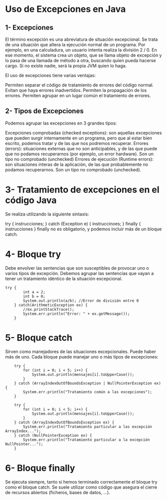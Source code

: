 # Uso de Excepciones en Java

## 1- Excepciones
El término excepción es una abreviatura de situación excepcional. Se trata de una situación que altera la ejecución normal de un programa. Por ejemplo, en una calculadura, un usuario intenta realiza la división 2 / 0. En ese momento, el sistema crea un objeto, que se llama objeto de excepción y lo pasa de una llamada de método a otra, buscando quien pueda hacerse cargo. Si no existe nadie, será la propia JVM quien lo haga.

El uso de excepciones tiene varias ventajas:

Permiten separar el código de tratamiento de errores del código normal.
Evitan que haya errores inadvertidos.
Permiten la propagación de los errores.
Permiten agrupar en un lugar común el tratamiento de errores.

## 2- Tipos de Excepciones
Podemos agrupar las excepciones en 3 grandes tipos:

Excepciones comprobadas (checked exceptions): son aquellas excepciones que pueden surgir internamente en un programa, pero que al estar bien escrito, podemos tratar y de las que nos podremos recuperar.
Errores (errors): situaciones externas que no son anticipables, y de las que puede que no podamos recuperarnos (por ejemplo, un error hardware). Son un tipo no comprobado (unchecked)
Errores de ejecución (Runtime errors): son situaciones interas de la aplicación, de las que probablemente no podamos recuperarnos. Son un tipo no comprobado (unchecked).

# 3- Tratamiento de excepciones en el código Java

Se realiza utilizando la siguiente sintaxis:

try {
    instrucciones;
} catch (Exception e) {
    instruccinoes;
} finally {
    instrucciones
}
finally no es obligatorio, y podemos incluir más de un bloque catch.

# 4- Bloque try
Debe envolver las sentencias que son susceptibles de provocar uno o varios tipos de excepción. Debemos agrupar las sentencias que vayan a tener un tratamiento idéntico de la situación excepcional.

    try {
            int a = 2;
            int b = 0;
            System.out.println(a/b); //Error de división entre 0            
        } catch(ArithmeticException ex) {
            //ex.printStackTrace();
            System.err.println("Error: " + ex.getMessage());
        }
# 5- Bloque catch
Sirven como manejadores de las situaciones excepcionales. Puede haber más de uno. Cada bloque puede manejar uno o más tipos de excepciones:

        try {
            for (int i = 0; i < 5; i++) {
                System.out.println(mensajes[i].toUpperCase());
            }
        } catch (ArrayIndexOutOfBoundsException | NullPointerException ex) {
            System.err.println("Tratamiento común a las excepciones");
        }
 
        try {
            for (int i = 0; i < 5; i++) {
                System.out.println(mensajes[i].toUpperCase());
            }
        } catch (ArrayIndexOutOfBoundsException ex) {
            System.err.println("Tratamiento particular a las excepción ArrayIndex...");
        } catch (NullPointerException ex) {
            System.err.println("Tratamiento particular a la excepción NullPointer...");
        }
# 6- Bloque finally
Se ejecuta siempre, tanto si hemos terminado correctamente el bloque try como el bloque catch. Se suele utilizar como código que asegura el cierre de recursos abiertos (ficheros, bases de datos, …).
